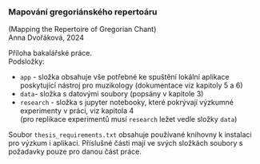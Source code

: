 ### Mapování gregoriánského repertoáru
(Mapping the Repertoire of Gregorian Chant)  
Anna Dvořáková, 2024

Příloha bakalářské práce.  
Podsložky:  
- `app` - složka obsahuje vše potřebné ke spuštění lokální aplikace poskytující nástroj pro muzikology (dokumentace viz kapitoly 5 a 6)
- `data`- složka s datovými soubory (popsány v kapitole 3)
- `research` - složka s jupyter notebooky, které pokrývají výzkumné experimenty v práci, viz kapitola 4   
(pro replikace experimentů musí `research` ležet vedle složky `data`)

Soubor `thesis_requirements.txt` obsahuje používané knihovny k instalaci pro výzkum i aplikaci. Příslušné části mají ve svých složkách soubory s požadavky pouze pro danou část práce.
